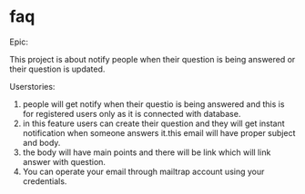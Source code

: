 # faq

Epic:

This project is about notify people when their question is being answered or their question is updated.



Userstories:

1. people will get notify when their questio  is being answered and this is for registered users only as it is connected with database.
2. in this feature users can create their question and they will get instant notification when someone answers it.this email will have proper subject and body. 
3. the body will have main points and there will be link which will link answer with question. 
4. You can operate your email through mailtrap account using your credentials.
  
 
 



